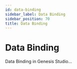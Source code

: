 ```yaml
---
id: data-binding
sidebar_label: Data Binding
sidebar_position: 70
title: Data Binding
---
```


# Data Binding

Data Binding in Genesis Studio...